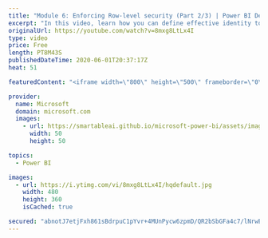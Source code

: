```yaml
---
title: "Module 6: Enforcing Row-level security (Part 2/3) | Power BI Developer in a Day"
excerpt: "In this video, learn how you can define effective identity to programmatically enforce row-level security (RLS). This is video 17 of 20.    The Power BI Developer in a Day online course empowers you as an app developer with the technical knowledge required to embed Power BI content. We recommend you"
originalUrl: https://youtube.com/watch?v=8mxg8LtLx4I
type: video
price: Free
length: PT8M43S
publishedDateTime: 2020-06-01T20:37:17Z
heat: 51

featuredContent: "<iframe width=\"800\" height=\"500\" frameborder=\"0\" src=\"https://www.youtube.com/embed/8mxg8LtLx4I\" allow=\"accelerometer; autoplay; encrypted-media; gyroscope; picture-in-picture\" allowfullscreen></iframe>"

provider:
  name: Microsoft
  domain: microsoft.com
  images:
    - url: https://smartableai.github.io/microsoft-power-bi/assets/images/organizations/microsoft.com-50x50.jpg
      width: 50
      height: 50

topics:
  - Power BI

images:
  - url: https://i.ytimg.com/vi/8mxg8LtLx4I/hqdefault.jpg
    width: 480
    height: 360
    isCached: true

secured: "abnotJ7etjFxh861sBdrpuC1pYvr+4MUnPycw6zpmD/QR2bSbGFa4c7/lNrwEmJ4kcptfvs1Z37kTTrIVq9b0iFsd6UvWU31p39daKGhk62amxrwnhB6IzrHDrXW+50ujzk3AsMJja4Pj/cNipdY/SY8lJ8DM7EYwa97jWFx9VpyylKRswlri1qL1gGWNXhOuTVRH1m3e0VESsP6kT+i3Q26pzs9jfKNAohoC9liUGJoS7VSDPiihCLwEwxiIR014ZR9q2i9tGGUYly6RZSu/K+yvVu8NJkJlhACgimNW0aPJ0uSs4RssuzDn4466uOGqey5MNAj7M++GjHNEAIPg2ec7DadFBMNdu7fkBAOpMCU9364yibMZWJYyfD+U7/ePfDv0AGGcjMJE35ybreWZZ8ASC0brI3KeC2t+liKrxc=;MadG7k/tocKZfjdsNaA5Zg=="
---
```


